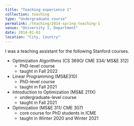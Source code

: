 ```yaml
---
title: "Teaching experience 1"
collection: teaching
type: "Undergraduate course"
permalink: /teaching/2014-spring-teaching-1
venue: "University 1, Department"
date: 2014-01-01
location: "City, Country"
---
```


I was a teaching assistant for the following Stanford courses.

- Optimization Algorithms (CS 369O/ CME 334/ MS\&E 312)  
  * PhD-level course
  * taught in Fall 2022
- Linear Programming (MS\&E310)
  * PhD-level course
  * taught in Fall 2021
- Introduction to Optimization (MS\&E 211X)
  * undergraduate-level course
  * taught in Fall 2021
- Optimization (MS\&E 311/ CME 307)
  * core course for PhD students in ICME
  * taught in Winter 2020 and Winter 2021

